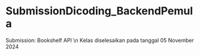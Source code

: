# SubmissionDicoding_BackendPemula

Submission: Bookshelf API \n
Kelas diselesaikan pada tanggal 05 November 2024
